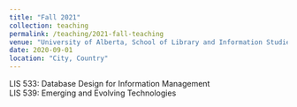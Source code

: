 ```yaml
---
title: "Fall 2021"
collection: teaching
permalink: /teaching/2021-fall-teaching
venue: "University of Alberta, School of Library and Information Studies"
date: 2020-09-01
location: "City, Country"
---
```


LIS 533: Database Design for Information Management  
LIS 539: Emerging and Evolving Technologies
